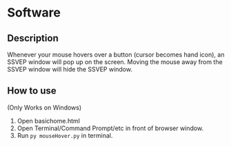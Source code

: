 # Software

## Description
Whenever your mouse hovers over a button (cursor becomes hand icon), an SSVEP window will pop up on the screen. Moving the mouse away from the SSVEP window will hide the SSVEP window.

## How to use
(Only Works on Windows)
1. Open basichome.html
2. Open Terminal/Command Prompt/etc in front of browser window.
3. Run `py mouseHover.py` in terminal.